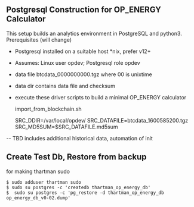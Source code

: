 ## Postgresql Construction for OP_ENERGY Calculator ##

This setup builds an analytics environment in PostgreSQL
and python3.   Prerequisites  (will change)

* Postgresql installed on a suitable host *nix, prefer v12+

* Assumes:  Linux user opdev;  Postgresql role opdev 

* data file btcdata_0000000000.tgz where 00 is unixtime

* data dir contains data file and checksum  

* execute these driver scripts to build a minimal OP_ENERGY calculator


    import_from_blockchain.sh

    SRC_DDIR=/var/local/opdev/
    SRC_DATAFILE=btcdata_1600585200.tgz
    SRC_MD5SUM=$SRC_DATAFILE.md5sum


--
TBD includes additional historical data, automation of init

## Create Test Db, Restore from backup ##

for making thartman sudo

    $ sudo adduser thartman sudo
    $ sudo su postgres -c 'createdb thartman_op_energy_db'
    $  sudo su postgres -c 'pg_restore -d thartman_op_energy_db op_energy_db_v0-02.dump'



